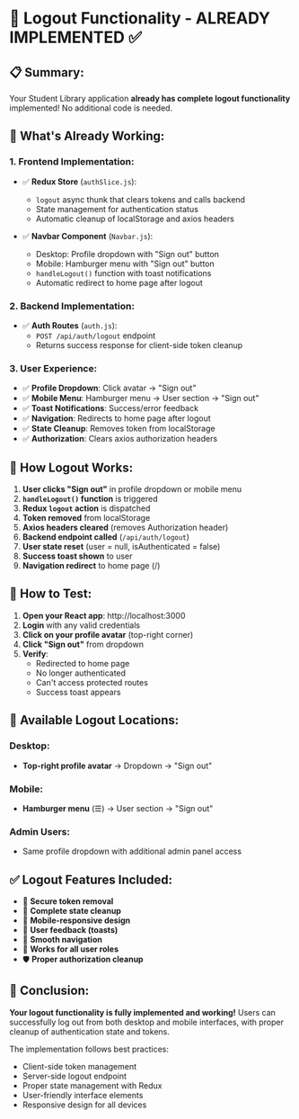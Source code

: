# 🚪 Logout Functionality - ALREADY IMPLEMENTED ✅

## 📋 Summary:
Your Student Library application **already has complete logout functionality** implemented! No additional code is needed.

## 🎯 What's Already Working:

### 1. **Frontend Implementation:**
- ✅ **Redux Store** (`authSlice.js`):
  - `logout` async thunk that clears tokens and calls backend
  - State management for authentication status
  - Automatic cleanup of localStorage and axios headers

- ✅ **Navbar Component** (`Navbar.js`):
  - Desktop: Profile dropdown with "Sign out" button
  - Mobile: Hamburger menu with "Sign out" button
  - `handleLogout()` function with toast notifications
  - Automatic redirect to home page after logout

### 2. **Backend Implementation:**
- ✅ **Auth Routes** (`auth.js`):
  - `POST /api/auth/logout` endpoint
  - Returns success response for client-side token cleanup

### 3. **User Experience:**
- ✅ **Profile Dropdown**: Click avatar → "Sign out"
- ✅ **Mobile Menu**: Hamburger menu → User section → "Sign out"  
- ✅ **Toast Notifications**: Success/error feedback
- ✅ **Navigation**: Redirects to home page after logout
- ✅ **State Cleanup**: Removes token from localStorage
- ✅ **Authorization**: Clears axios authorization headers

## 🔄 How Logout Works:

1. **User clicks "Sign out"** in profile dropdown or mobile menu
2. **`handleLogout()` function** is triggered
3. **Redux `logout` action** is dispatched
4. **Token removed** from localStorage
5. **Axios headers cleared** (removes Authorization header)
6. **Backend endpoint called** (`/api/auth/logout`)
7. **User state reset** (user = null, isAuthenticated = false)
8. **Success toast shown** to user
9. **Navigation redirect** to home page (/)

## 🧪 How to Test:

1. **Open your React app**: http://localhost:3000
2. **Login** with any valid credentials
3. **Click on your profile avatar** (top-right corner)
4. **Click "Sign out"** from dropdown
5. **Verify**:
   - Redirected to home page
   - No longer authenticated
   - Can't access protected routes
   - Success toast appears

## 📱 Available Logout Locations:

### Desktop:
- **Top-right profile avatar** → Dropdown → "Sign out"

### Mobile:
- **Hamburger menu** (☰) → User section → "Sign out"

### Admin Users:
- Same profile dropdown with additional admin panel access

## ✅ Logout Features Included:

- 🔐 **Secure token removal**
- 🧹 **Complete state cleanup**
- 📱 **Mobile-responsive design**
- 🔔 **User feedback (toasts)**
- 🚀 **Smooth navigation**
- 👥 **Works for all user roles**
- 🛡️ **Proper authorization cleanup**

## 🎉 Conclusion:
**Your logout functionality is fully implemented and working!** Users can successfully log out from both desktop and mobile interfaces, with proper cleanup of authentication state and tokens.

The implementation follows best practices:
- Client-side token management
- Server-side logout endpoint
- Proper state management with Redux
- User-friendly interface elements
- Responsive design for all devices
